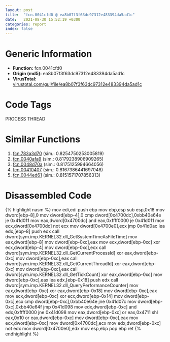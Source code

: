 ```yaml
---
layout: post
title:  "fcn.0041cfd0 @ ea8b07f3f63dc97312e483394da5ad1c"
date:   2021-08-30 15:52:19 +0300
categories: report
index: false
---
```


# Generic Information
- **Function:** fcn.0041cfd0
- **Origin (md5):** ea8b07f3f63dc97312e483394da5ad1c
- **VirusTotal:** [virustotal.com/gui/file/ea8b07f3f63dc97312e483394da5ad1c][virustotal_ref]

# Code Tags
<span class="tag" id="PROCESS">PROCESS</span>
<span class="tag" id="THREAD">THREAD</span>


# Similar Functions

1. [fcn.783a3d70][similar_1_ref] (sim.: 0.8254750253005819)
2. [fcn.0040afa9][similar_2_ref] (sim.: 0.8179238906909265)
3. [fcn.0048d70a][similar_3_ref] (sim.: 0.8175125994664056)
4. [fcn.00410407][similar_4_ref] (sim.: 0.8167386441697048)
5. [fcn.0044ed61][similar_5_ref] (sim.: 0.8151571707856313)


# Disassembled Code

{% highlight nasm %}
mov edi,edi
push ebp
mov ebp,esp
sub esp,0x18
mov dword[ebp-8],0
mov dword[ebp-4],0
cmp dword[0x4700dc],0xbb40e64e
je 0x41d011
mov eax,dword[0x4700dc]
and eax,0xffff0000
je 0x41d011
mov ecx,dword[0x4700dc]
not ecx
mov dword[0x4700e0],ecx
jmp 0x41d0ac
lea edx,[ebp-8]
push edx
call dword[sym.imp.KERNEL32.dll_GetSystemTimeAsFileTime]
mov eax,dword[ebp-8]
mov dword[ebp-0xc],eax
mov ecx,dword[ebp-0xc]
xor ecx,dword[ebp-4]
mov dword[ebp-0xc],ecx
call dword[sym.imp.KERNEL32.dll_GetCurrentProcessId]
xor eax,dword[ebp-0xc]
mov dword[ebp-0xc],eax
call dword[sym.imp.KERNEL32.dll_GetCurrentThreadId]
xor eax,dword[ebp-0xc]
mov dword[ebp-0xc],eax
call dword[sym.imp.KERNEL32.dll_GetTickCount]
xor eax,dword[ebp-0xc]
mov dword[ebp-0xc],eax
lea edx,[ebp-0x18]
push edx
call dword[sym.imp.KERNEL32.dll_QueryPerformanceCounter]
mov eax,dword[ebp-0xc]
xor eax,dword[ebp-0x18]
mov dword[ebp-0xc],eax
mov ecx,dword[ebp-0xc]
xor ecx,dword[ebp-0x14]
mov dword[ebp-0xc],ecx
cmp dword[ebp-0xc],0xbb40e64e
jne 0x41d07c
mov dword[ebp-0xc],0xbb40e64f
jmp 0x41d098
mov edx,dword[ebp-0xc]
and edx,0xffff0000
jne 0x41d098
mov eax,dword[ebp-0xc]
or eax,0x4711
shl eax,0x10
or eax,dword[ebp-0xc]
mov dword[ebp-0xc],eax
mov ecx,dword[ebp-0xc]
mov dword[0x4700dc],ecx
mov edx,dword[ebp-0xc]
not edx
mov dword[0x4700e0],edx
mov esp,ebp
pop ebp
ret 
{% endhighlight %}


[similar_1_ref]: /report/fcn.783a3d70@ebea46c6b17785efc2ebcb24ad99656c
[similar_2_ref]: /report/fcn.0040afa9@fbdc34e804f1067bfed624cdbe8650fe
[similar_3_ref]: /report/fcn.0048d70a@ca482108b30ec675315f128a8f4fc7af
[similar_4_ref]: /report/fcn.00410407@d3b17e7234a8b4bee51cf688dbfdf6d0
[similar_5_ref]: /report/fcn.0044ed61@3dfcfb1d918b690c00de324bcfcdc082
[virustotal_ref]: https://www.virustotal.com/gui/file/ea8b07f3f63dc97312e483394da5ad1c